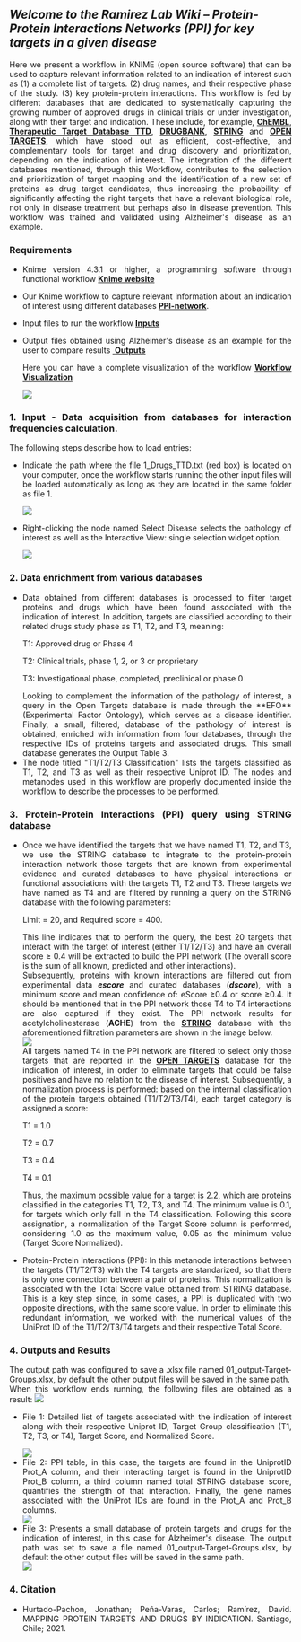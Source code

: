 ## *Welcome to the Ramirez Lab Wiki – Protein-Protein Interactions Networks (PPI) for key targets in a given disease*

<div align="justify">Here we present a workflow in KNIME (open source software) that can be used to capture relevant information related to an indication of interest such as (1) a complete list of targets.  (2) drug names, and their respective phase of the study. (3) key protein-protein interactions. 
This workflow is fed by different databases that are dedicated to systematically capturing the growing number of approved drugs in clinical trials or under investigation, along with their target and indication.  These include, for example, <a href="https://www.ebi.ac.uk/chembl" target="_blank"><b>ChEMBL</b></a></b>, <b><a href="http://db.idrblab.net/ttd/" target="_blank">Therapeutic Target Database TTD</a></b>, <b><a href="https://go.drugbank.com/" target="_blank"<b>DRUGBANK</b></a>, <b><a href="https://string-db.org/" target="_blank"<b>STRING</b></a> and <b><a href="https://www.opentargets.org/" target="_blank"<b>OPEN TARGETS</b></a>, which have stood out as efficient, cost-effective, and complementary tools for target and drug discovery and prioritization, depending on the indication of interest. The integration of the different databases mentioned, through this Workflow, contributes to the selection and prioritization of target mapping and the identification of a new set of proteins as drug target candidates, thus increasing the probability of significantly affecting the right targets that have a relevant biological role, not only in disease treatment but perhaps also in disease prevention. This workflow was trained and validated using Alzheimer's disease as an example.

### Requirements

* Knime version 4.3.1 or higher, a programming software through functional workflow <b><a href="https://www.knime.com/" target="_blank">Knime website</a></b>

* Our Knime workflow to capture relevant information about an indication of interest using different databases <a href="https://github.com/jdhurtadop2017/Mapping_Targets/raw/master/PPI-network.knwf">**PPI-network**</a>.

* Input files to run the workflow <a href="https://github.com/jdhurtadop2017/Mapping_Targets/raw/master/Inputs/Inputs.rar">**Inputs**</a>

* Output files obtained using Alzheimer's disease as an example for the user to compare results  <a href="https://github.com/jdhurtadop2017/Mapping_Targets/raw/master/Outputs/Outputs.rar"> **Outputs**</a>
  
  Here you can have a complete visualization of the workflow <a href="https://workflowigm.netlify.app/" target="_blank">**Workflow Visualization**</a>
  
  
  
  ![](./media/Workflow.png)

###  1. Input - Data acquisition from databases for interaction frequencies calculation.

The following steps describe how to load entries:

* Indicate the path where the file 1_Drugs_TTD.txt (red box) is located on your computer, once the workflow starts running the other input files will be loaded automatically as long as they are located in the same folder as file 1.

  <img src=".\media\input.png" style="zoom:100%;" />

* Right-clicking the node named Select Disease selects the pathology of interest as well as the Interactive View: single selection widget option.

  <img src=".\media\disease option.png" style="zoom:100%;" />

### 2. Data enrichment from various databases

* <div align="justify"> Data obtained from different databases is processed to filter target proteins and drugs which have been found associated with the indication of interest. In addition, targets are classified according to their related drugs study phase as T1, T2, and T3, meaning:</div>

  T1: Approved drug or Phase 4

  T2: Clinical trials, phase 1, 2, or 3 or proprietary 

  T3: Investigational phase, completed, preclinical or phase 0

  <div align="justify">Looking to complement the information of the pathology of interest, a query in the Open Targets database is made through the **EFO** (Experimental Factor Ontology), which serves as a disease identifier. Finally, a small, filtered, database of the pathology of interest is obtained, enriched with information from four databases, through the respective IDs of proteins targets and associated drugs. This small database generates the Output Table 3. </div> 	

* <div align="justify">The node titled "T1/T2/T3 Classification" lists the targets classified as T1, T2, and T3 as well as their respective Uniprot ID. The nodes and metanodes used in this workflow are properly documented inside the workflow to describe the processes to be performed.</div>

### 3. Protein-Protein Interactions (PPI) query using STRING database

* <div align="justify">Once we have identified the targets that we have named T1, T2, and T3, we use the STRING database to integrate to the protein-protein interaction network those targets that are known from experimental evidence and curated databases to have physical interactions or functional associations with the targets T1, T2 and T3. These targets we have named as T4 and are filtered by running a query on the STRING database with the following parameters: </div>

  Limit = 20, and Required score = 400. 

  <div align="justify">This line indicates that to perform the query, the best 20 targets that interact with the target of interest (either T1/T2/T3) and have an overall score ≥ 0.4 will be extracted to build the PPI network (The overall score is the sum of all known, predicted and other interactions).</div> 

  <div align="justify">Subsequently, proteins with known interactions are filtered out from experimental data <i><b>escore</b></i> and curated databases (<i><b>dscore</b></i>), with a minimum score and mean confidence of: eScore ≥0.4 or score ≥0.4.  It should be mentioned that in the PPI network those T4 to T4 interactions are also captured if they exist. The PPI network results for acetylcholinesterase (<b>ACHE</b>) from the <b><a href="https://string-db.org/" target="_blank"<b>STRING</b></a> database with the aforementioned filtration parameters are shown in the image below. </div> 

  <img src=".\media\string.png" style="zoom:100%;" />

  <div align="justify">All targets named T4 in the PPI network are filtered to select only those targets that are reported in the <b><a href="https://www.opentargets.org/" target="_blank"<b>OPEN TARGETS</b></a> database for the indication of interest, in order to eliminate targets that could be false positives and have no relation to the disease of interest.  Subsequently, a normalization process is performed: based on the internal classification of the protein targets obtained (T1/T2/T3/T4), each target category is assigned a score:</div>

  T1 = 1.0

  T2 = 0.7 

  T3 = 0.4

  T4 = 0.1

  <div align="justify">Thus, the maximum possible value for a target is 2.2, which are proteins classified in the categories T1, T2, T3, and T4. The minimum value is 0.1, for targets which only fall in the T4 classification. Following this score assignation, a normalization of the Target Score column is performed, considering 1.0  as the maximum value, 0.05 as the minimum value (Target Score Normalized).</div>

+ <div align="justify"> Protein-Protein Interactions (PPI): In this metanode interactions between the targets (T1/T2/T3) with the T4 targets are standarized, so that there is only one connection between a pair of proteins. This normalization is associated with the Total Score value obtained from STRING database. This is a key step since, in some cases, a PPI is duplicated with two opposite directions, with the same score value. In order to eliminate this redundant information, we worked with the numerical values of the UniProt ID of the T1/T2/T3/T4 targets and their respective Total Score.</div>

### 4. Outputs and Results

<div align="justify">The output path was configured to save a .xlsx file named 01_output-Target-Groups.xlsx, by default the other output files will be saved in the same path.</div>When this workflow ends running, the following files are obtained as a result:

<img src=".\media\result1.png" style="zoom:100%;" />

* File 1: Detailed list of targets associated with the indication of interest along with their respective Uniprot ID, Target Group classification (T1, T2, T3, or T4), Target Score, and Normalized Score.

  <img src=".\media\result 1.1.png" style="zoom:100%;" />

* <div align="justify">File 2: PPI table, in this case, the targets are found in the UniprotID Prot_A column, and their interacting target is found in the UniprotID Prot_B column, a third column named total STRING database score, quantifies the strength of that interaction. Finally, the gene names associated with the UniProt IDs are found in the Prot_A and Prot_B columns.</div>

  <img src=".\media\result2.png" style="zoom:100%;" />

* <div align="justify">File 3: Presents a small database of protein targets and drugs for the indication of interest, in this case for Alzheimer's disease. The output path was set to save a file named 01_output-Target-Groups.xlsx, by default the other output files will be saved in the same path.</div>

  <img src=".\media\result3.png" style="zoom:100%;" />

### 4. Citation

* Hurtado-Pachon, Jonathan; Peña-Varas, Carlos; Ramírez, David. MAPPING PROTEIN TARGETS AND DRUGS BY INDICATION. Santiago, Chile; 2021.

  
